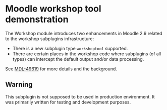 # Moodle workshop tool demonstration

The Workshop module introduces two enhancements in Moodle 2.9 related to the workshop subplugins infrastructure:

* There is a new subplugin type `workshoptool` supported.
* There are certain places in the workshop code where subplugins (of all types) can intercept the default output and/or data
  processing.

See [MDL-49619](https://tracker.moodle.org/browse/MDL-49619) for more details and the background.

## Warning

This subplugin is not supposed to be used in production environment. It was primarily written for testing and development purposes.

